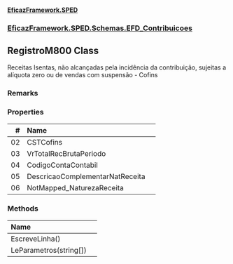 #### [EficazFramework.SPED](EficazFrameworkSPED.md 'EficazFramework SPED')
### [EficazFramework.SPED.Schemas.EFD_Contribuicoes](EficazFramework.SPED.Schemas.EFD_Contribuicoes.md 'EficazFramework.SPED.Schemas.EFD_Contribuicoes')

## RegistroM800 Class

Receitas Isentas, não alcançadas pela incidência da contribuição, sujeitas a alíquota zero ou de vendas com suspensão - Cofins

### Remarks
### Properties

| # | Name | |
| ---: | :--- | :--- |
| 02 | CSTCofins |  |
| 03 | VrTotalRecBrutaPeriodo |  |
| 04 | CodigoContaContabil |  |
| 05 | DescricaoComplementarNatReceita |  |
| 06 | NotMapped_NaturezaReceita |  |
### Methods

| Name | |
| :--- | :--- |
| EscreveLinha() |  |
| LeParametros(string[]) |  |

